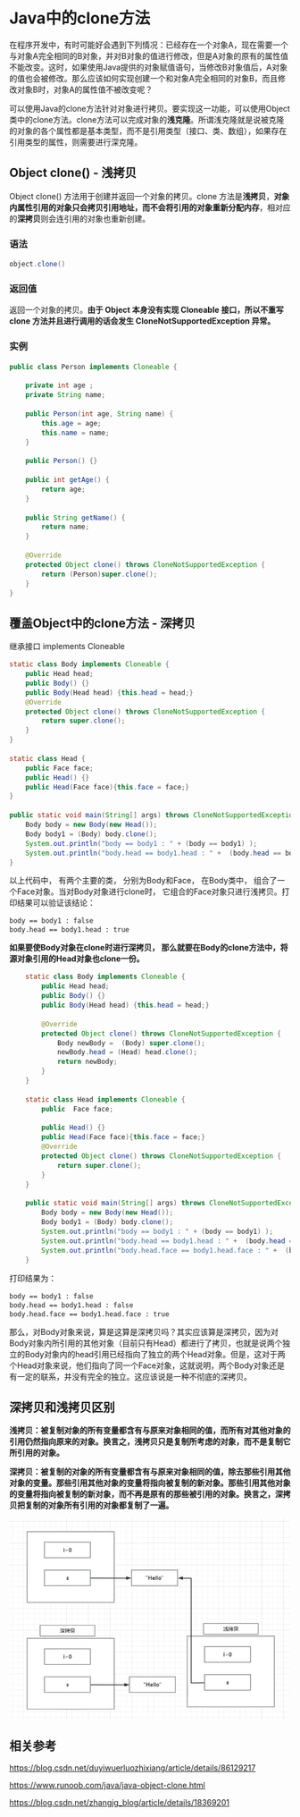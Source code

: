 # Java中的clone方法

在程序开发中，有时可能好会遇到下列情况：已经存在一个对象A，现在需要一个与对象A完全相同的B对象，并对B对象的值进行修改，但是A对象的原有的属性值不能改变。这时，如果使用Java提供的对象赋值语句，当修改B对象值后，A对象的值也会被修改。那么应该如何实现创建一个和对象A完全相同的对象B，而且修改对象B时，对象A的属性值不被改变呢？

可以使用Java的clone方法针对对象进行拷贝。要实现这一功能，可以使用Object类中的clone方法。clone方法可以完成对象的**浅克隆**。所谓浅克隆就是说被克隆的对象的各个属性都是基本类型，而不是引用类型（接口、类、数组），如果存在引用类型的属性，则需要进行深克隆。

## Object clone()  - 浅拷贝

Object clone() 方法用于创建并返回一个对象的拷贝。clone 方法是**浅拷贝**，**对象内属性引用的对象只会拷贝引用地址，而不会将引用的对象重新分配内存**，相对应的**深拷贝**则会连引用的对象也重新创建。

### 语法

```java
object.clone()
```

### 返回值

返回一个对象的拷贝。**由于 Object 本身没有实现 Cloneable 接口，所以不重写 clone 方法并且进行调用的话会发生 CloneNotSupportedException 异常。**

### 实例

```java
public class Person implements Cloneable {
	
	private int age ;
	private String name;
	
	public Person(int age, String name) {
		this.age = age;
		this.name = name;
	}
	
	public Person() {}
 
	public int getAge() {
		return age;
	}
 
	public String getName() {
		return name;
	}
	
	@Override
	protected Object clone() throws CloneNotSupportedException {
		return (Person)super.clone();
	}
}
```

## 覆盖Object中的clone方法 - 深拷贝

继承接口 implements Cloneable
```java
static class Body implements Cloneable {
	public Head head;
	public Body() {}
	public Body(Head head) {this.head = head;}
	@Override
	protected Object clone() throws CloneNotSupportedException {
		return super.clone();
	}
}

static class Head {
	public Face face;
	public Head() {}
	public Head(Face face){this.face = face;}
} 

public static void main(String[] args) throws CloneNotSupportedException {
	Body body = new Body(new Head());
	Body body1 = (Body) body.clone();
	System.out.println("body == body1 : " + (body == body1) );
	System.out.println("body.head == body1.head : " +  (body.head == body1.head));
}
```

以上代码中， 有两个主要的类， 分别为Body和Face， 在Body类中， 组合了一个Face对象。当对Body对象进行clone时， 它组合的Face对象只进行浅拷贝。打印结果可以验证该结论：

```
body == body1 : false
body.head == body1.head : true
```

**如果要使Body对象在clone时进行深拷贝， 那么就要在Body的clone方法中，将源对象引用的Head对象也clone一份。**

```java
    static class Body implements Cloneable {
		public Head head;
		public Body() {}
		public Body(Head head) {this.head = head;}
 
		@Override
		protected Object clone() throws CloneNotSupportedException {
			Body newBody =  (Body) super.clone();
			newBody.head = (Head) head.clone();
			return newBody;
		}
	}

	static class Head implements Cloneable {
		public  Face face;
		
		public Head() {}
		public Head(Face face){this.face = face;}
		@Override
		protected Object clone() throws CloneNotSupportedException {
			return super.clone();
		}
	} 

	public static void main(String[] args) throws CloneNotSupportedException {
		Body body = new Body(new Head());
		Body body1 = (Body) body.clone();
		System.out.println("body == body1 : " + (body == body1) );
		System.out.println("body.head == body1.head : " +  (body.head == body1.head));
        System.out.println("body.head.face == body1.head.face : " +  (body.head.face == body1.head.face));
	}
```

打印结果为：

```
body == body1 : false
body.head == body1.head : false
body.head.face == body1.head.face : true
```

那么，对Body对象来说，算是这算是深拷贝吗？其实应该算是深拷贝，因为对Body对象内所引用的其他对象（目前只有Head）都进行了拷贝，也就是说两个独立的Body对象内的head引用已经指向了独立的两个Head对象。但是，这对于两个Head对象来说，他们指向了同一个Face对象，这就说明，两个Body对象还是有一定的联系，并没有完全的独立。这应该说是一种不彻底的深拷贝。





## 深拷贝和浅拷贝区别

**浅拷贝：被复制对象的所有变量都含有与原来对象相同的值，而所有对其他对象的引用仍然指向原来的对象。换言之，浅拷贝只是复制所考虑的对象，而不是复制它所引用的对象。**

**深拷贝：被复制的对象的所有变量都含有与原来对象相同的值，除去那些引用其他对象的变量。那些引用其他对象的变量将指向被复制的新对象。那些引用其他对象的变量将指向被复制的新对象，而不再是原有的那些被引用的对象。换言之，深拷贝把复制的对象所有引用的对象都复制了一遍。**

<img src="images\image-20220322003309220.png" alt="image-20220322003309220" style="zoom:120%;" />

## 相关参考

https://blog.csdn.net/duyiwuerluozhixiang/article/details/86129217

https://www.runoob.com/java/java-object-clone.html

https://blog.csdn.net/zhangjg_blog/article/details/18369201





